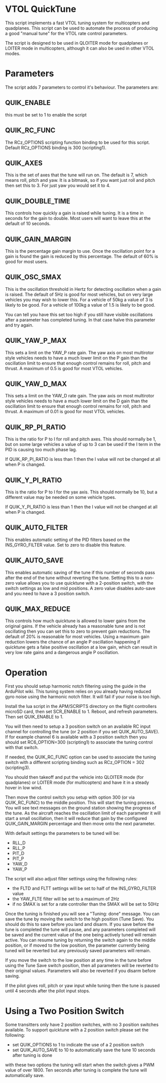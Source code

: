# VTOL QuickTune

This script implements a fast VTOL tuning system for multicopters and
quadplanes. This script can be used to automate the process of
producing a good "manual tune" for the VTOL rate control parameters.

The script is designed to be used in QLOITER mode for quadplanes or
LOITER mode in multicopters, although it can also be used in other
VTOL modes.

# Parameters

The script adds 7 parameters to control it's behaviour. The parameters
are:

## QUIK_ENABLE

this must be set to 1 to enable the script

## QUIK_RC_FUNC

The RCz_OPTIONS scripting function binding to be used for this script.
Default RCz_OPTIONS binding is 300 (scripting1).

## QUIK_AXES

This is the set of axes that the tune will run on. The default is 7,
which means roll, pitch and yaw. It is a bitmask, so if you want just
roll and pitch then set this to 3. For just yaw you would set it to 4.

## QUIK_DOUBLE_TIME

This controls how quickly a gain is raised while tuning. It is a time
in seconds for the gain to double. Most users will want to leave this
at the default of 10 seconds.

## QUIK_GAIN_MARGIN

This is the percentage gain margin to use. Once the oscillation point
for a gain is found the gain is reduced by this percentage. The
default of 60% is good for most users.

## QUIK_OSC_SMAX

This is the oscillation threshold in Hertz for detecting oscillation
when a gain is raised. The default of 5Hz is good for most vehicles,
but on very large vehicles you may wish to lower this. For a vehicle
of 50kg a value of 3 is likely to be good. For a vehicle of 100kg a
value of 1.5 is likely to be good.

You can tell you have this set too high if you still have visible
oscillations after a parameter has completed tuning. In that case
halve this parameter and try again.

## QUIK_YAW_P_MAX

This sets a limit on the YAW_P rate gain. The yaw axis on most
multirotor style vehicles needs to have a much lower limit on the P
gain than the oscillation limit to ensure that enough control remains
for roll, pitch and thrust. A maximum of 0.5 is good for most VTOL
vehicles.

## QUIK_YAW_D_MAX

This sets a limit on the YAW_D rate gain. The yaw axis on most
multirotor style vehicles needs to have a much lower limit on the D
gain than the oscillation limit to ensure that enough control remains
for roll, pitch and thrust. A maximum of 0.01 is good for most VTOL
vehicles.

## QUIK_RP_PI_RATIO

This is the ratio for P to I for roll and pitch axes. This should
normally be 1, but on some large vehicles a value of up to 3 can be
used if the I term in the PID is causing too much phase lag.

If QUIK_RP_PI_RATIO is less than 1 then the I value will not be
changed at all when P is changed.

## QUIK_Y_PI_RATIO

This is the ratio for P to I for the yax axis. This should
normally be 10, but a different value may be needed on some vehicle
types.

If QUIK_Y_PI_RATIO is less than 1 then the I value will not be
changed at all when P is changed.

## QUIK_AUTO_FILTER

This enables automatic setting of the PID filters based on the
INS_GYRO_FILTER value. Set to zero to disable this feature.

## QUIK_AUTO_SAVE

This enables automatic saving of the tune if this number of seconds
pass after the end of the tune without reverting the tune. Setting
this to a non-zero value allows you to use quicktune with a 2-position
switch, with the switch settings as low and mid positions. A zero
value disables auto-save and you need to have a 3 position switch.

## QUIK_MAX_REDUCE

This controls how much quicktune is allowed to lower gains from the
original gains. If the vehicle already has a reasonable tune and is
not oscillating then you can set this to zero to prevent gain
reductions. The default of 20% is reasonable for most vehicles. Using
a maximum gain reduction lowers the chance of an angle P oscillation
happening if quicktune gets a false positive oscillation at a low
gain, which can result in very low rate gains and a dangerous angle P
oscillation.

# Operation

First you should setup harmonic notch filtering using the guide in the
ArduPilot wiki. This tuning system relies on you already having
reduced gyro noise using the harmonic notch filter. It will fail if
your noise is too high.

Install the lua script in the APM/SCRIPTS directory on the flight
controllers microSD card, then set SCR_ENABLE to 1. Reboot, and
refresh parameters. Then set QUIK_ENABLE to 1.

You will then need to setup a 3 position switch on an available RC
input channel for controlling the tune (or 2 position if you set
QUIK_AUTO_SAVE). If for example channel 6 is available with a 3
position switch then you should set RC6_OPTION=300 (scripting1) to associate the
tuning control with that switch.

If needed, the QUIK_RC_FUNC option can be used to associate the tuning switch
with a different scripting binding such as RCz_OPTION = 302 (scripting3).

You should then takeoff and put the vehicle into QLOITER mode (for
quadplanes) or LOITER mode (for multicopters) and have it in a steady
hover in low wind.

Then move the control switch you setup with option 300 (or via QUIK_RC_FUNC)
to the middle position. This will start the tuning process. You will see text
messages on the ground station showing the progress of the tune. As
the aircraft reaches the oscillation limit of each parameter it will
start a small oscillation, then it will reduce that gain by the
configured QUIK_GAIN_MARGIN percentage and then move onto the next
parameter.

With default settings the parameters to be tuned will be:

 - RLL_D
 - RLL_P
 - PIT_D
 - PIT_P
 - YAW_D
 - YAW_P

The script will also adjust filter settings using the following rules:

 - the FLTD and FLTT settings will be set to half of the INS_GYRO_FILTER value
 - the YAW_FLTE filter will be set to a maximum of 2Hz
 - if no SMAX is set for a rate controller than the SMAX will be set to 50Hz

Once the tuning is finished you will see a "Tuning: done" message. You
can save the tune by moving the switch to the high position (Tune Save). You
should do this to save before you land and disarm. If you save before the tune is completed the tune will pause, and any parameters completed will be saved and the current value of the one being actively tuned will remain active. You can resume tuning by returning the switch again to the middle position, or if moved to the low position, the parameter currently being tuned will be reverted but any previously saved parameters will remain.

If you move the switch to the low position at any time in the tune before using the Tune Save switch position, then all parameters will be reverted to their original
values. Parameters will also be reverted if you disarm before saving.

If the pilot gives roll, pitch or yaw input while tuning then the tune
is paused until 4 seconds after the pilot input stops.

# Using a Two Position Switch

Some transitters only have 2 position switches, with no 3 position
switches available. To support quicktune with a 2 position switch
please set the following:

 - set QUIK_OPTIONS to 1 to indicate the use of a 2 position switch
 - set QUIK_AUTO_SAVE to 10 to automatically save the tune 10 seconds after tuning is done

with these two options the tuning will start when the switch gives a
PWM value of over 1800. Ten seconds after tuning is complete the tune
will automatically save.



